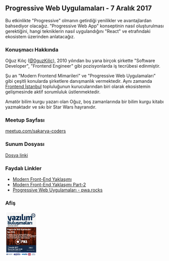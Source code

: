 ## Progressive Web Uygulamaları - 7 Aralık 2017

Bu etkinlikte "Progressive" olmanın getirdiği yenilikler ve avantajlardan bahsediyor olacağız. "Progressive Web App" konseptinin nasıl oluşturulması gerektiğini, hangi tekniklerin nasıl uygulandığını "React" ve etrafındaki ekosistem üzerinden anlatacağız.

### Konuşmacı Hakkında

Oğuz Kılıç ([@0guzKilic](https://twitter.com/0guzKilic)), 2010 yılından bu yana birçok şirkette "Software Developer", "Frontend Engineer" gibi pozisyonlarda iş tecrübesi edinmiştir.

Şu an "Modern Frontend Mimarileri" ve "Progressive Web Uygulamaları" gibi çeşitli konularda şirketlere danışmanlık vermektedir. Aynı zamanda [Frontend İstanbul](http://frontend.istanbul) topluluğunun kurucularından biri olarak ekosistemin gelişmesinde aktif sorumluluk üstlenmektedir.

Amatör bilim kurgu yazarı olan Oğuz, boş zamanlarında bir bilim kurgu kitabı yazmaktadır ve sıkı bir Star Wars hayranıdır.

### Meetup Sayfası

<a href="https://www.meetup.com/Sakarya-Coders/events/245182413/" target="_blank">meetup.com/sakarya-coders</a>

### Sunum Dosyası

<a href="sakarya-coders-pwa-sunum.pdf" target="_blank">Dosya linki</a>

### Faydalı Linkler
- <a href="https://medium.com/@oguzkilic/modern-front-end-yakla%C5%9F%C4%B1m%C4%B1-88f34057402a" target="_blank">Modern Front-End Yaklaşımı</a>
- <a href="https://medium.com/@oguzkilic/modern-front-end-yakla%C5%9F%C4%B1m%C4%B1-part-2-e37386f0ab05" target="_blank">Modern Front-End Yaklaşımı Part-2</a>
- <a href="https://pwa.rocks" target="_blank">Progressive Web Uygulamaları - pwa.rocks</a>


### Afiş

<img src="sakarya-coders-progressive-web-app-afis.jpeg" width="20%">
